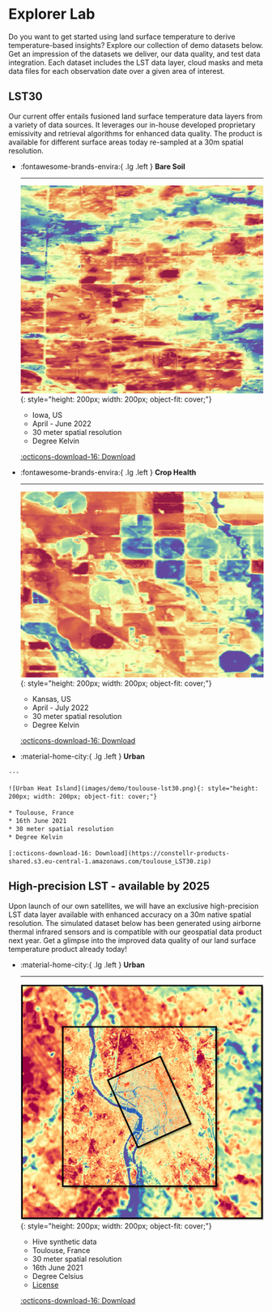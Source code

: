 # Explorer Lab
Do you want to get started using land surface temperature to derive temperature-based insights? Explore our collection of demo datasets below. Get an impression of the datasets we deliver, our data quality, and test data integration. Each dataset includes the LST data layer, cloud masks and meta data files for each observation date over a given area of interest. 

<!-- - [Brasil Rioverde Fields](https://constellr-products-shared.s3.eu-central-1.amazonaws.com/br-rioverde-2023.zip)
- [Brasil Barreiras Fields](https://constellr-products-shared.s3.eu-central-1.amazonaws.com/br-barreiras-2023.zip)
- [France Marne Fields](https://constellr-products-shared.s3.eu-central-1.amazonaws.com/fr-marne-2023.zip)
- [US Pontiac Fields](https://constellr-products-shared.s3.eu-central-1.amazonaws.com/us-pontiac-2023.zip)
- [Germany Freiburg/Breisgau, Urban/Forest/Agriculture](https://constellr-products-shared.s3.eu-central-1.amazonaws.com/germany_freiburg_breisgau-urban-forest-agriculture.zip) -->

## LST30
Our current offer entails fusioned land surface temperature data layers from a variety of data sources. It leverages our in-house developed proprietary emissivity and retrieval algorithms for enhanced data quality. The product is available for different surface areas today re-sampled at a 30m spatial resolution. 


<div class="grid cards" markdown>

-   :fontawesome-brands-envira:{ .lg .left }  __Bare Soil__

    ---

    ![baresoil monitoring](images/demo/baresoil-lst15.png){: style="height: 200px; width: 200px; object-fit: cover;"}


    * Iowa, US
    * April - June 2022
    * 30 meter spatial resolution
    * Degree Kelvin

    [:octicons-download-16: Download](https://constellr-products-shared.s3.eu-central-1.amazonaws.com/constellr-baresoil_monitoring2022.zip)

-   :fontawesome-brands-envira:{ .lg .left }  __Crop Health__

    ---

    ![vegetation monitoring](images/demo/health-lst15.png){: style="height: 200px; width: 200px; object-fit: cover;"}

    * Kansas, US
    * April - July 2022
    * 30 meter spatial resolution
    * Degree Kelvin

    [:octicons-download-16: Download](https://constellr-products-shared.s3.eu-central-1.amazonaws.com/constellr_vegetation_monitoring_2022.zip)

-    :material-home-city:{ .lg .left }  __Urban__
     
    ---
  
    ![Urban Heat Island](images/demo/toulouse-lst30.png){: style="height: 200px; width: 200px; object-fit: cover;"}

    * Toulouse, France
    * 16th June 2021
    * 30 meter spatial resolution
    * Degree Kelvin

    [:octicons-download-16: Download](https://constellr-products-shared.s3.eu-central-1.amazonaws.com/toulouse_LST30.zip)    


</div>



## High-precision LST - available by 2025
Upon launch of our own satellites, we will have an exclusive high-precision LST data layer available with enhanced accuracy on a 30m native spatial resolution. The simulated dataset below has been generated using airborne thermal infrared sensors and is compatible with our geospatial data product next year. Get a glimpse into the improved data quality of our land surface temperature product already today!


<div class="grid cards" markdown>

-   :material-home-city:{ .lg .left }  __Urban__

    ---

    ![toulouse](images/demo/toulouse.png){: style="height: 200px; width: 200px; object-fit: cover;"}

    * Hive synthetic data
    * Toulouse, France
    * 30 meter spatial resolution
    * 16th June 2021
    * Degree Celsius
    * [License](https://doi.org/10.1016/j.dib.2023.109109)
    

    [:octicons-download-16: Download](https://constellr-products-shared.s3.eu-central-1.amazonaws.com/constellr-toulouse_hive_synthetic2021.zip)

 
</div>

